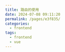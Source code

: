 ```yaml
---
title: 路由的使用
date: 2024-07-08 09:11:20
permalink: /pages/e3f835/
categories: 
  - frontend
tags: 
  - frontend
  - vue
---
```

